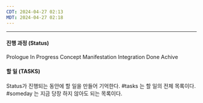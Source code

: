 ```yaml
---
CDT: 2024-04-27 02:13
MDT: 2024-04-27 02:18
---
```

---

#### 진행 과정 (Status)
Prologue 
In Progress 
	Concept 
	Manifestation 
	Integration 
Done
Achive

#### 할 일 (TASKS)
Status가 진행되는 동안에 할 일을 만들어 기억한다. 
	#tasks 는 할 일의 전체 목록이다. 
	#someday 는 지금 당장 하지 않아도 되는 목록이다.  
